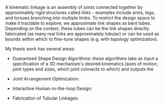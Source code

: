 A kinematic linkage is an assembly of joints connected together by approximately rigid structures called links - examples include arms, legs, and torsoes branching into multiple limbs. To restrict the design space to make it tractable to explore, we approximate link shapes as bent tubes. Depending on the context, these tubes can be the link shapes directly fabricated (as many real links are approximately tubular) or can be used as bounds within which to fine-tune shapes (e.g. with topology optimization).

My thesis work has several areas:

- Guaranteed Shape Design Algorithms: these algorithms take as input a specification of a 3D mechanism's desired kinematics (axes of motion, joint types and sizes, which joint connects to which) and outputs the 

- Joint Arrangement Optimization: 

- Interactive Human-in-the-loop Design: 

- Fabrication of Tubular Linkages: